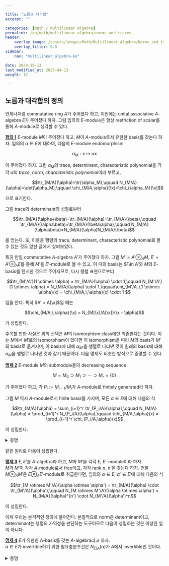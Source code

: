 ```yaml
---

title: "노름과 대각합"
excerpt: ""

categories: [Math / Multilinear Algebra]
permalink: /ko/math/multilinear_algebra/norms_and_traces
header:
    overlay_image: /assets/images/Math/Multilinear_Algebra/Norms_and_traces.png
    overlay_filter: 0.5
sidebar: 
    nav: "multilinear_algebra-ko"

date: 2024-10-13
last_modified_at: 2025-04-13
weight: 12

---
```


## 노름과 대각합의 정의

언제나처럼 commutative ring $A$가 주어졌다 하고, 이번에는 unital associative $A$-algebra $E$가 주어졌다 하자. 그럼 임의의 $E$-module은 항상 restriction of scalar를 통해 $A$-module로 생각할 수 있다.

<div class="definition" markdown="1">

<ins id="def1">**정의 1**</ins> $E$-module $M$이 주어졌다 하고, $M$이 $A$-module로서 유한한 basis를 갖는다 하자. 임의의 $\alpha\in E$에 대하여, 다음의 $E$-module endomorphism

$$\alpha_M: x\mapsto \alpha x$$

이 주어졌다 하자. 그럼 $\alpha_M$의 trace, determinant, characteristic polynomial을 각각 $\alpha$의 *trace*, *norm*, *characteristic polynomial*이라 부르고,

$$\tr_{M/A}(\alpha)=\tr(\alpha_M),\qquad N_{M/A}(\alpha)=\det(\alpha_M),\qquad \chi_{M/A,\alpha}(\x)=\chi_{\alpha_M}(\x)$$

으로 표기한다.

</div>

그럼 trace와 determinant의 성질로부터

$$\tr_{M/A}(\alpha+\beta)=\tr_{M/A}(\alpha)+\tr_{M/A}(\beta),\qquad \tr_{M/A}(\alpha\beta)=\tr_{M/A}(\beta\alpha),\qquad N_{M/A}(\alpha\beta)=N_{M/A}(\alpha)N_{M/A}(\beta)$$

를 얻는다. 또, 이들을 행렬의 trace, determinant, characteristic polynomial로 볼 수 있는 것도 앞선 글에서 살펴보았다. 

특히 만일 commutative $A$-algebra $A'$가 주어졌다 하자. 그럼 $M'=A'\otimes_AM$, $E'=A'\otimes_AE$를 통해 $M'$을 $E'$-module로 볼 수 있고, 이 때의 basis는 $1\in A'와 $M$의 $E$-basis를 텐서한 것으로 주어지므로, 다시 행렬 표현으로부터 

$$\tr_{M'/A'}(1 \otimes \alpha) = \tr_{M/A}(\alpha) \cdot 1,\qquad N_{M'/A'}(1 \otimes \alpha) = N_{M/A}(\alpha) \cdot 1,\qquad\chi_{M'/A',\,1 \otimes \alpha}(x) = \chi_{M/A,\,\alpha}(x) \cdot 1
$$

임을 안다. 특히 $A' = A[\x]$일 때는

$$\chi_{M/A,\,\alpha}(\x) = N_{M[\x]/A[\x]}(\x - \alpha)$$

가 성립한다.

주목할 만한 사실은 위의 선택은 $M$의 isomorphism class에만 의존한다는 것이다. 이는 $M$에서 $M'$로의 isomorphism이 있다면 이 isomorphism을 따라 $M$의 basis가 $M'$의 basis로 옮겨지며, 이 basis에 대해 $\alpha_{M'}$을 행렬로 나타낸 것이 원래의 basis에 대해 $\alpha_M$을 행렬로 나타낸 것과 같기 때문이다. 다음 명제도 비슷한 방식으로 증명할 수 있다.

<div class="proposition" markdown="1">

<ins id="prop2">**명제 2**</ins> $E$-module $M$의 submodule들의 decreasing sequence

$$M = M_0 \supset M_1 \supset \cdots \supset M_r = \{0\}$$

가 주어졌다 하고, 각 $P_i := M_{i-1}/M_i$가 $A$-module로 finitely generated라 하자. 

그럼 $M$ 역시 $A$-module로서 finite basis를 가지며, 모든 $\alpha \in E$에 대해 다음의 식

$$\tr_{M/A}(\alpha) = \sum_{i=1}^r \tr_{P_i/A}(\alpha),\qquad
N_{M/A}(\alpha) = \prod_{i=1}^r N_{P_i/A}(\alpha),\qquad
\chi_{M/A,\alpha}(x) = \prod_{i=1}^r \chi_{P_i/A,\alpha}(x)$$

이 성립한다. 

</div>

<details class="proof" markdown="1">
<summary>증명</summary>

$P\_i$의 $A$-basis를 $\mathcal{B}\_i'$라 하자. 이들을 lift하면 $M\_{i-1}$의 supplementary $A$-submodule $\mathcal{B}\_i$의 basis로 확장할 수 있고, 그 합집합 $\mathcal{B} = \bigcup \mathcal{B}\_i$는 $M$의 $A$-basis가 된다. 이제 각 $\alpha \in E$에 대해, endomorphism $\alpha\_{P\_i}$의 $\mathcal{B}\_i$에 대한 행렬을 $X\_{ii}$라 하면, $\alpha\_M$의 전체 행렬

$$e_M \sim
\begin{pmatrix}
X_{rr} & * & \cdots & * \\
0 & X_{r-1,r-1} & \cdots & * \\
\vdots & \ddots & \ddots & \vdots \\
0 & \cdots & 0 & X_{11}
\end{pmatrix}$$

은 block upper-triangular 형태를 가지며 각 대각블록이 $X\_{ii}$가 된다. 이제 trace는 대각합, determinant는 대각곱, characteristic polynomial은 대각 항들의 곱으로 주어지므로 명제가 성립한다.

</details>

같은 원리로 다음이 성립한다. 

<div class="proposition" markdown="1">

<ins id="prop3">**명제 3**</ins> $E, E'$를 $A$-algebra라 하고, $M$과 $M'$을 각각 $E$, $E'$-module이라 하자.  
$M$과 $M'$이 각각 $A$-module로서 free이고, 각각 rank $n$, $n'$을 갖는다 하자. 먼알 $M \otimes_A M'$은 $E \otimes_A E'$-module로 취급한다면, 임의의 $\alpha \in E$, $\alpha' \in E'$에 대해 다음의 식

$$\tr_{M \otimes M'/A}(\alpha \otimes \alpha') = \tr_{M/A}(\alpha) \cdot \tr_{M'/A}(\alpha'),\qquad N_{M \otimes M'/A}(\alpha \otimes \alpha') = N_{M/A}(\alpha)^{n'} \cdot N_{M'/A}(\alpha')^n$$

이 성립한다. 

</div>

이제 우리는 본격적인 정의에 들어간다. 본질적으로 norm은 determinant이고, determinant는 행렬의 가역성을 판단하는 도구이므로 다음이 성립하는 것은 이상한 일이 아니다. 

<div class="proposition" markdown="1">

<ins id="prop4">**명제 4**</ins> $E$가 유한한 $A$-basis를 갖는 $A$-algebra라고 하자.  
$\alpha \in E$가 invertible하기 위한 필요충분조건은 $N_{E/A}(\alpha)$가 $A$에서 invertible인 것이다.

</div>
<details class="proof" markdown="1">
<summary>증명</summary>

$\alpha$가 $E$에서 inverse $\alpha' \in E$를 갖는다고 하자. 이때

$$N_{E/A}(\alpha)N_{E/A}(\alpha') = N_{E/A}(\alpha\alpha') = N_{E/A}(1) = 1$$

이므로 $N_{E/A}(\alpha)$는 $A$에서 invertible이다.

반대로, $N_{E/A}(\alpha)$가 $A$에서 invertible이라 하자. 그러면 $A$-module endomorphism

$$h : x \mapsto \alpha x$$

는 injective이고 $E$는 finitely generated이므로 $h$는 bijective이다. 이제 $\alpha\alpha' = 1$인 $\alpha' \in E$를 잡으면,

$$h(\alpha'\alpha- 1) = \alpha\alpha'\alpha - \alpha = (\alpha'\alpha - 1)\alpha = 0$$

이므로 $\alpha'\alpha = 1$이 되고, $\alpha'$는 $\alpha$의 inverse가 된다.

</details>